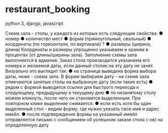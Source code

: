 # restaurant_booking
python 3, django, javascript



Схема зала - столы, у каждого из которых есть следующие свойства:
● номер
● количество мест
● форма (прямоугольный, овальный)
● координаты (по горизонтали, по вертикали) ?
● размеры (ширина, длина)
Координаты и размеры упрощенно указываем и храним в процентах (от длины/ширины зала).
Заполнение схемы зала выполняется в админке.
Заказ стола производится указанием его номера и желаемой даты, если данный столик на эту
дату не занят.
Визуально это выглядит так:
● на странице выведена форма выбора даты, ниже - схема зала. В форме выбираем дату -
на схеме зала отмечаются занятые столы на выбранную дату (если такие есть)
● рядом с формой выводятся ссылки для быстрого перехода к следующему, предыдущему и
текущему дню
● по незанятому столу можем кликнуть, после чего он становится выделенным. При
повторном клике выделение снимается.
● если есть хотя бы один выделенный стол - видим форму, где нужно указать свое имя и
адрес имейл.
● после подтверждения формы на указанный имейл отправляется письмо с сообщением об
успешном заказе стола (-ов) на определенную дату
